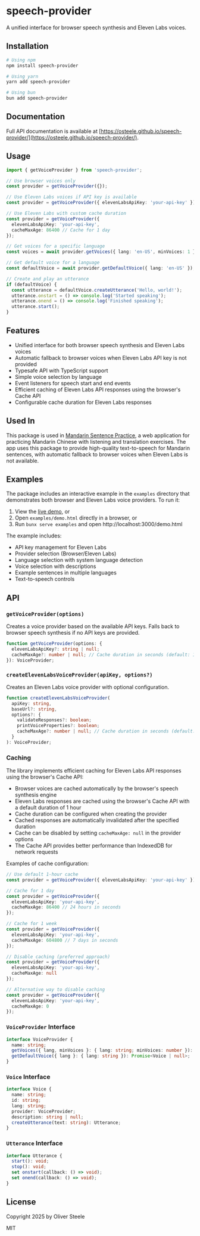 # speech-provider

A unified interface for browser speech synthesis and Eleven Labs voices.

## Installation

```bash
# Using npm
npm install speech-provider

# Using yarn
yarn add speech-provider

# Using bun
bun add speech-provider
```

## Documentation

Full API documentation is available at [https://osteele.github.io/speech-provider/](https://osteele.github.io/speech-provider/).

## Usage

```typescript
import { getVoiceProvider } from 'speech-provider';

// Use browser voices only
const provider = getVoiceProvider({});

// Use Eleven Labs voices if API key is available
const provider = getVoiceProvider({ elevenLabsApiKey: 'your-api-key' });

// Use Eleven Labs with custom cache duration
const provider = getVoiceProvider({
  elevenLabsApiKey: 'your-api-key',
  cacheMaxAge: 86400 // Cache for 1 day
});

// Get voices for a specific language
const voices = await provider.getVoices({ lang: 'en-US', minVoices: 1 });

// Get default voice for a language
const defaultVoice = await provider.getDefaultVoice({ lang: 'en-US' });

// Create and play an utterance
if (defaultVoice) {
  const utterance = defaultVoice.createUtterance('Hello, world!');
  utterance.onstart = () => console.log('Started speaking');
  utterance.onend = () => console.log('Finished speaking');
  utterance.start();
}
```

## Features

- Unified interface for both browser speech synthesis and Eleven Labs voices
- Automatic fallback to browser voices when Eleven Labs API key is not provided
- Typesafe API with TypeScript support
- Simple voice selection by language
- Event listeners for speech start and end events
- Efficient caching of Eleven Labs API responses using the browser's Cache API
- Configurable cache duration for Eleven Labs responses

## Used In

This package is used in [Mandarin Sentence
Practice](https://mandarin-sentence-practice.osteele.com), a web application for
practicing Mandarin Chinese with listening and translation exercises. The app
uses this package to provide high-quality text-to-speech for Mandarin sentences,
with automatic fallback to browser voices when Eleven Labs is not available.

## Examples

The package includes an interactive example in the `examples` directory that demonstrates both browser and Eleven Labs voice providers. To run it:

1. View the [live demo](https://osteele.github.io/speech-provider/examples/demo.html), or
2. Open `examples/demo.html` directly in a browser, or
3. Run `bunx serve examples` and open http://localhost:3000/demo.html

The example includes:
- API key management for Eleven Labs
- Provider selection (Browser/Eleven Labs)
- Language selection with system language detection
- Voice selection with descriptions
- Example sentences in multiple languages
- Text-to-speech controls

## API

### `getVoiceProvider(options)`

Creates a voice provider based on the available API keys. Falls back to browser speech synthesis if no API keys are provided.

```typescript
function getVoiceProvider(options: {
  elevenLabsApiKey?: string | null;
  cacheMaxAge?: number | null; // Cache duration in seconds (default: 1 hour). Set to null to disable caching.
}): VoiceProvider;
```

### `createElevenLabsVoiceProvider(apiKey, options?)`

Creates an Eleven Labs voice provider with optional configuration.

```typescript
function createElevenLabsVoiceProvider(
  apiKey: string,
  baseUrl?: string,
  options?: {
    validateResponses?: boolean;
    printVoiceProperties?: boolean;
    cacheMaxAge?: number | null; // Cache duration in seconds (default: 1 hour). Set to null to disable caching.
  }
): VoiceProvider;
```

### Caching

The library implements efficient caching for Eleven Labs API responses using the browser's Cache API:

- Browser voices are cached automatically by the browser's speech synthesis engine
- Eleven Labs responses are cached using the browser's Cache API with a default duration of 1 hour
- Cache duration can be configured when creating the provider
- Cached responses are automatically invalidated after the specified duration
- Cache can be disabled by setting `cacheMaxAge: null` in the provider options
- The Cache API provides better performance than IndexedDB for network requests

Examples of cache configuration:
```typescript
// Use default 1-hour cache
const provider = getVoiceProvider({ elevenLabsApiKey: 'your-api-key' });

// Cache for 1 day
const provider = getVoiceProvider({
  elevenLabsApiKey: 'your-api-key',
  cacheMaxAge: 86400 // 24 hours in seconds
});

// Cache for 1 week
const provider = getVoiceProvider({
  elevenLabsApiKey: 'your-api-key',
  cacheMaxAge: 604800 // 7 days in seconds
});

// Disable caching (preferred approach)
const provider = getVoiceProvider({
  elevenLabsApiKey: 'your-api-key',
  cacheMaxAge: null
});

// Alternative way to disable caching
const provider = getVoiceProvider({
  elevenLabsApiKey: 'your-api-key',
  cacheMaxAge: 0
});
```

### `VoiceProvider` Interface

```typescript
interface VoiceProvider {
  name: string;
  getVoices({ lang, minVoices }: { lang: string; minVoices: number }): Promise<Voice[]>;
  getDefaultVoice({ lang }: { lang: string }): Promise<Voice | null>;
}
```

### `Voice` Interface

```typescript
interface Voice {
  name: string;
  id: string;
  lang: string;
  provider: VoiceProvider;
  description: string | null;
  createUtterance(text: string): Utterance;
}
```

### `Utterance` Interface

```typescript
interface Utterance {
  start(): void;
  stop(): void;
  set onstart(callback: () => void);
  set onend(callback: () => void);
}
```

## License

Copyright 2025 by Oliver Steele

MIT
